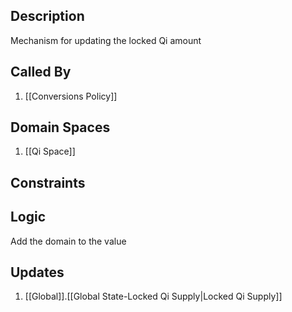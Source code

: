 ## Description

Mechanism for updating the locked Qi amount
## Called By
1. [[Conversions Policy]]
## Domain Spaces
1. [[Qi Space]]
## Constraints
## Logic
Add the domain to the value

## Updates

1. [[Global]].[[Global State-Locked Qi Supply|Locked Qi Supply]]
